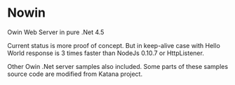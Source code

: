 Nowin
=====

Owin Web Server in pure .Net 4.5

Current status is more proof of concept. But in keep-alive case with Hello World response is 3 times faster than NodeJs 0.10.7 or HttpListener.

Other Owin .Net server samples also included. Some parts of these samples source code are modified from Katana project.
